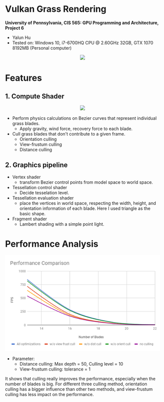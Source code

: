 Vulkan Grass Rendering
========================

**University of Pennsylvania, CIS 565: GPU Programming and Architecture, Project 6**

* Yalun Hu
* Tested on: Windows 10, i7-6700HQ CPU @ 2.60GHz 32GB, GTX 1070 8192MB (Personal computer)

<p align="center">
  <img src="img/3.gif">
</p>

# Features

## 1. Compute Shader

<p align="center">
  <img src="img/blade_model.jpg">
</p>

* Perform physics calculations on Bezier curves that represent individual grass blades.
    * Apply gravity, wind force, recovery force to each blade.
* Cull grass blades that don't contribute to a given frame.
    * Orientation culling
    * View-frustum culling
    * Distance culling

## 2. Graphics pipeline
* Vertex shader
    * transform Bezier control points from model space to world space.
* Tessellation control shader
    * Decide tesselation level.
* Tessellation evaluation shader
    * place the vertices in world space, respecting the width, height, and orientation information of each blade. Here I used triangle as the basic shape.
* Fragment shader
    * Lambert shading with a simple point light.

# Performance Analysis
<p align="center">
  <img src="img/chart.png">
</p>

* Parameter:
    * Distance culling: Max depth = 50, Culling level = 10
    * View-frustum culling: tolerance = 1

It shows that culling really improves the performance, especially when the number of blades is big. For different three culling method, orientation culling has a bigger influence than other two methods, and view-frustum culling has less impact on the performance.
